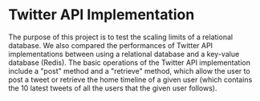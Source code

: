 # Twitter API Implementation

The purpose of this project is to test the scaling limits of a relational database. We also compared the performances of Twitter API implementations between using a relational database and a key-value database (Redis). The basic operations of the Twitter API implementation include a "post" method and a "retrieve" method, which allow the user to post a tweet or retrieve the home timeline of a given user (which contains the 10 latest tweets of all the users that the given user follows). 